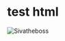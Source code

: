 # test html
![Sivatheboss](HTTPS://t.me/Sivatheboss)

<html>
<body>
<h1><font face="impact" color="red"" i learning html</font><h1>
</body>
</html>
